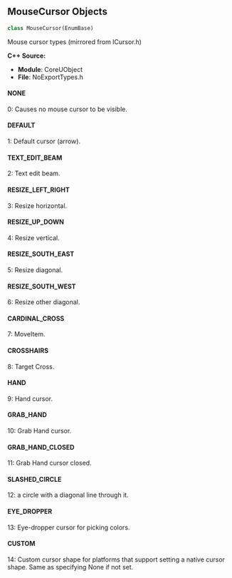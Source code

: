 ## MouseCursor Objects

```python
class MouseCursor(EnumBase)
```

Mouse cursor types (mirrored from ICursor.h)

**C++ Source:**

- **Module**: CoreUObject
- **File**: NoExportTypes.h

<a id="unreal.MouseCursor.NONE"></a>

#### NONE

0: Causes no mouse cursor to be visible.

<a id="unreal.MouseCursor.DEFAULT"></a>

#### DEFAULT

1: Default cursor (arrow).

<a id="unreal.MouseCursor.TEXT_EDIT_BEAM"></a>

#### TEXT_EDIT_BEAM

2: Text edit beam.

<a id="unreal.MouseCursor.RESIZE_LEFT_RIGHT"></a>

#### RESIZE_LEFT_RIGHT

3: Resize horizontal.

<a id="unreal.MouseCursor.RESIZE_UP_DOWN"></a>

#### RESIZE_UP_DOWN

4: Resize vertical.

<a id="unreal.MouseCursor.RESIZE_SOUTH_EAST"></a>

#### RESIZE_SOUTH_EAST

5: Resize diagonal.

<a id="unreal.MouseCursor.RESIZE_SOUTH_WEST"></a>

#### RESIZE_SOUTH_WEST

6: Resize other diagonal.

<a id="unreal.MouseCursor.CARDINAL_CROSS"></a>

#### CARDINAL_CROSS

7: MoveItem.

<a id="unreal.MouseCursor.CROSSHAIRS"></a>

#### CROSSHAIRS

8: Target Cross.

<a id="unreal.MouseCursor.HAND"></a>

#### HAND

9: Hand cursor.

<a id="unreal.MouseCursor.GRAB_HAND"></a>

#### GRAB_HAND

10: Grab Hand cursor.

<a id="unreal.MouseCursor.GRAB_HAND_CLOSED"></a>

#### GRAB_HAND_CLOSED

11: Grab Hand cursor closed.

<a id="unreal.MouseCursor.SLASHED_CIRCLE"></a>

#### SLASHED_CIRCLE

12: a circle with a diagonal line through it.

<a id="unreal.MouseCursor.EYE_DROPPER"></a>

#### EYE_DROPPER

13: Eye-dropper cursor for picking colors.

<a id="unreal.MouseCursor.CUSTOM"></a>

#### CUSTOM

14: Custom cursor shape for platforms that support setting a native cursor shape. Same as specifying None if not set.

<a id="unreal.WidgetPixelSnapping"></a>